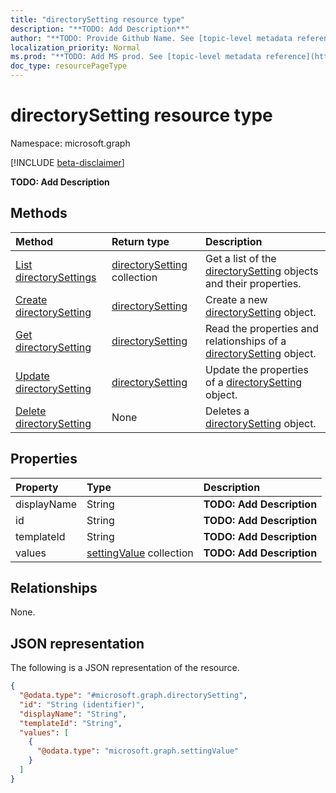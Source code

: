 ```yaml
---
title: "directorySetting resource type"
description: "**TODO: Add Description**"
author: "**TODO: Provide Github Name. See [topic-level metadata reference](https://msgo.azurewebsites.net/add/document/guidelines/metadata.html#topic-level-metadata)**"
localization_priority: Normal
ms.prod: "**TODO: Add MS prod. See [topic-level metadata reference](https://msgo.azurewebsites.net/add/document/guidelines/metadata.html#topic-level-metadata)**"
doc_type: resourcePageType
---
```


# directorySetting resource type

Namespace: microsoft.graph

[!INCLUDE [beta-disclaimer](../../includes/beta-disclaimer.md)]

**TODO: Add Description**

## Methods
|Method|Return type|Description|
|:---|:---|:---|
|[List directorySettings](../api/directorysetting-list.md)|[directorySetting](../resources/directorysetting.md) collection|Get a list of the [directorySetting](../resources/directorysetting.md) objects and their properties.|
|[Create directorySetting](../api/directorysetting-post-settings.md)|[directorySetting](../resources/directorysetting.md)|Create a new [directorySetting](../resources/directorysetting.md) object.|
|[Get directorySetting](../api/directorysetting-get.md)|[directorySetting](../resources/directorysetting.md)|Read the properties and relationships of a [directorySetting](../resources/directorysetting.md) object.|
|[Update directorySetting](../api/directorysetting-update.md)|[directorySetting](../resources/directorysetting.md)|Update the properties of a [directorySetting](../resources/directorysetting.md) object.|
|[Delete directorySetting](../api/directorysetting-delete.md)|None|Deletes a [directorySetting](../resources/directorysetting.md) object.|

## Properties
|Property|Type|Description|
|:---|:---|:---|
|displayName|String|**TODO: Add Description**|
|id|String|**TODO: Add Description**|
|templateId|String|**TODO: Add Description**|
|values|[settingValue](../resources/settingvalue.md) collection|**TODO: Add Description**|

## Relationships
None.

## JSON representation
The following is a JSON representation of the resource.
<!-- {
  "blockType": "resource",
  "keyProperty": "id",
  "@odata.type": "microsoft.graph.directorySetting",
  "openType": true
}
-->
``` json
{
  "@odata.type": "#microsoft.graph.directorySetting",
  "id": "String (identifier)",
  "displayName": "String",
  "templateId": "String",
  "values": [
    {
      "@odata.type": "microsoft.graph.settingValue"
    }
  ]
}
```

